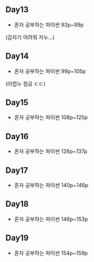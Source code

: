 ## Day13

* 혼자 공부하는 파이썬 92p~99p
 
 (갑자기 어려워 지누...)

## Day14

* 혼자 공부하는 파이썬 99p~105p

(어렵누 컴공 ㄷㄷ)

## Day15

* 혼자 공부하는 파이썬 108p~125p

## Day16

* 혼자 공부하는 파이썬 126p~137p

## Day17

* 혼자 공부하는 파이썬 140p~146p

## Day18

* 혼자 공부하는 파이썬 146p~153p

## Day19

* 혼자 공부하는 파이썬 154p~159p
